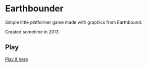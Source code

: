 # Earthbounder

Simple little platformer game made with graphics from Earthbound.

Created sometime in 2013.


## Play

[Play it here](http://kevinpageau.com/earthbounder)
